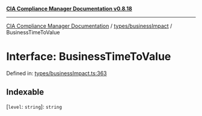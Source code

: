[**CIA Compliance Manager Documentation v0.8.18**](../../../README.md)

***

[CIA Compliance Manager Documentation](../../../modules.md) / [types/businessImpact](../README.md) / BusinessTimeToValue

# Interface: BusinessTimeToValue

Defined in: [types/businessImpact.ts:363](https://github.com/Hack23/cia-compliance-manager/blob/509f2f6138f4e24aa7fe1ae9432ec1ccefbe5f32/src/types/businessImpact.ts#L363)

## Indexable

\[`level`: `string`\]: `string`
